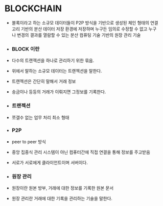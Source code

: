 # BLOCKCHAIN

- 블록이라고 하는 소규모 데이터들이 P2P 방식을 기반으로 생성된 체인 형태의 연결고리 기반의 분산 데이터 저장 환경에 저장하며 누구든 임의로 수정할 수 없고 누구나 변경의 결과를 열람할 수 있는 분산 컴퓨팅 기술 기반의 원장 관리 기술

- ### BLOCK 이란 
- 다수의 트랜젝션을 하나로 관리하기 위한 묶음.
- 위에서 말하는 소규모 데이터는 트랜젝션을 말한다.
- 트랜젝션은 간단히 말해서 거래 정보
- 송금이나 등등의 거래가 이뤄지면 그정보를 기록한다.
- ### 트랜젝션
- 쪼갤수 없는 업무 처리 최소 형태

- ### P2P
- peer to peer 방식
- 중앙 집중식 관리 시스템이 아닌 컴퓨터간에 직접 연결을 통해 정보를 주고받음
- 서로가 서로에게 클라이언트이며 서버이다.

- ### 원장 관리
- 원장이란 원본 방부, 거래에 대한 정보를 기록한 원본 문서
- 원장 관리란 거래에 대한 기록을 관리하는 기술을 말한다.